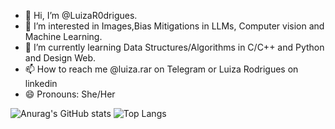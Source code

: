 - 👋 Hi, I’m @LuizaR0drigues.
- 👀 I’m interested in Images,Bias Mitigations in LLMs,  Computer vision and Machine Learning.
- 🌱 I’m currently learning Data Structures/Algorithms in C/C++ and Python and Design Web.
- 📫 How to reach me @luiza.rar on Telegram or Luiza Rodrigues on linkedin
- 😄 Pronouns: She/Her

![Anurag's GitHub stats](https://github-readme-stats.vercel.app/api?username=LuizaR0drigues&show_icons=true&theme=jolly&count_private=true)
![Top Langs](https://github-readme-stats.vercel.app/api/top-langs/?username=LuizaR0drigues&layout=compact&theme=jolly&count_private=true&v=2)
<!---
LuizaR0drigues/LuizaR0drigues is a ✨ special ✨ repository because its `README.md` (this file) appears on your GitHub profile.
You can click the Preview link to take a look at your changes.
--->
